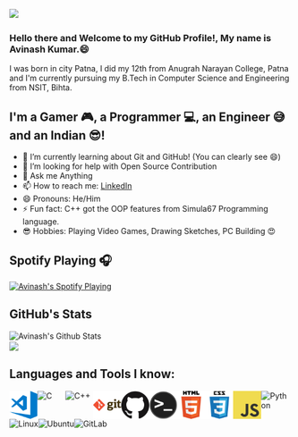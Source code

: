 ![](https://komarev.com/ghpvc/?username=avinashbest&color=47ccb3)

### Hello there and Welcome to my GitHub Profile!, My name is Avinash Kumar.😄

I was born in city Patna, I did my 12th from Anugrah Narayan College, Patna and I'm
currently pursuing my B.Tech in Computer Science and Engineering from NSIT, Bihta.

## I'm a Gamer 🎮, a Programmer 💻, an Engineer 😅 and an Indian 😎!

- 🌱 I’m currently learning about Git and GitHub! (You can clearly see 😄)
- 🤔 I’m looking for help with Open Source Contribution
- 💬 Ask me Anything
- 📫 How to reach me: [LinkedIn](https://www.linkedin.com/in/avinashbest/)
- 😄 Pronouns: He/Him
- ⚡ Fun fact: C++ got the OOP features from Simula67 Programming language.
- 😎 Hobbies: Playing Video Games, Drawing Sketches, PC Building 😍

## Spotify Playing 🎧

[<img src="https://now-playing-codestackr.vercel.app/api/spotify-playing" alt="Avinash's Spotify Playing" width="400" />](https://open.spotify.com/user/3752ft5nlr5rvezm2uya93dsm)

## GitHub's Stats
<img align="left" alt="Avinash's Github Stats" src="https://github-readme-stats.codestackr.vercel.app/api?username=avinashbest&theme=dark&show_icons=true&hide_border=true" />
<br>
<a href="https://github.com/avinashbest/github-readme-stats"><img align="center" src="https://github-readme-stats.vercel.app/api/top-langs/?username=avinashbest&layout=compact&theme=dark" /></a>

## Languages and Tools I know:
<img align="left" alt="Visual Studio Code" width="50px"  height="50px" src="https://raw.githubusercontent.com/github/explore/80688e429a7d4ef2fca1e82350fe8e3517d3494d/topics/visual-studio-code/visual-studio-code.png" />
<img align = "left" src="https://img.icons8.com/color/100/000000/c-programming.png" alt="C" width="50" />
<img align="left" alt="C++" width="50px" src="https://user-images.githubusercontent.com/42747200/46140125-da084900-c26d-11e8-8ea7-c45ae6306309.png" />
<img align="left" alt="Git" width="50px" src="https://raw.githubusercontent.com/github/explore/80688e429a7d4ef2fca1e82350fe8e3517d3494d/topics/git/git.png" />
<img align="left" alt="GitHub" width="50px" src="https://raw.githubusercontent.com/github/explore/78df643247d429f6cc873026c0622819ad797942/topics/github/github.png" />
<img align="left" alt="Terminal" width="50px" src="https://raw.githubusercontent.com/github/explore/80688e429a7d4ef2fca1e82350fe8e3517d3494d/topics/terminal/terminal.png" />
<img align="left" alt="HTML5" width="50px" src="https://raw.githubusercontent.com/github/explore/80688e429a7d4ef2fca1e82350fe8e3517d3494d/topics/html/html.png" />
<img align="left" alt="CSS3" width="50px" src="https://raw.githubusercontent.com/github/explore/80688e429a7d4ef2fca1e82350fe8e3517d3494d/topics/css/css.png" />
<img align = "left" src="https://raw.githubusercontent.com/github/explore/80688e429a7d4ef2fca1e82350fe8e3517d3494d/topics/javascript/javascript.png" alt="JavaScript" width="50" height="50" />
<img align = "left" src="https://img.icons8.com/color/50/000000/python.png" alt="Python" width="50" height="50" />
<img align = "left" src="https://img.icons8.com/color/48/000000/linux.png" alt = "Linux"/>
<img align = "left" src="https://img.icons8.com/color/48/000000/ubuntu.png" alt = "Ubuntu"/>

<img src="https://img.icons8.com/color/50/000000/gitlab.png" alt = "GitLab"/>
<!-- <img src="https://devicons.github.io/devicon/devicon.git/icons/java/java-original.svg" alt="Java" width="50" height="50" /> -->
